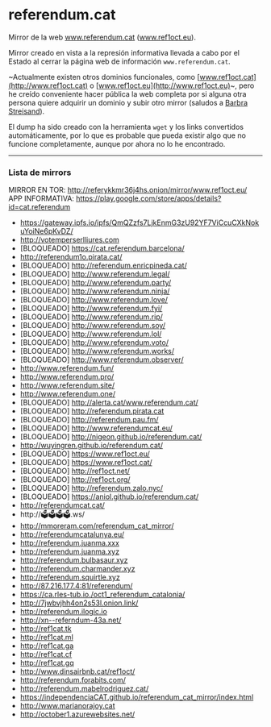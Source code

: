 # referendum.cat
Mirror de la web www.referendum.cat (www.ref1oct.eu).

Mirror creado en vista a la represión informativa llevada a cabo por el Estado al cerrar la página web de información `www.referendum.cat`.

~Actualmente existen otros dominios funcionales, como [www.ref1oct.cat](http://www.ref1oct.cat) o [www.ref1oct.eu](http://www.ref1oct.eu)~, pero he creído conveniente hacer pública la web completa por si alguna otra persona quiere adquirir un dominio y subir otro mirror (saludos a [Barbra Streisand](https://es.wikipedia.org/wiki/Efecto_Streisand)).

El dump ha sido creado con la herramienta `wget` y los links convertidos automáticamente, por lo que es probable que pueda existir algo que no funcione completamente, aunque por ahora no lo he encontrado.

---

### Lista de mirrors

MIRROR EN TOR: http://referykkmr36j4hs.onion/mirror/www.ref1oct.eu/<br>
APP INFORMATIVA: https://play.google.com/store/apps/details?id=cat.referendum

* https://gateway.ipfs.io/ipfs/QmQZzfs7LjkEnmG3zU92YF7ViCcuCXkNokuYoiNe6pKvDZ/
* http://votemperserlliures.com
* [BLOQUEADO] https://cat.referendum.barcelona/
* http://referendum1o.pirata.cat/
* [BLOQUEADO] http://referendum.enricpineda.cat/
* [BLOQUEADO] http://www.referendum.legal/
* [BLOQUEADO] http://www.referendum.party/
* [BLOQUEADO] http://www.referendum.ninja/
* [BLOQUEADO] http://www.referendum.love/
* [BLOQUEADO] http://www.referendum.fyi/
* [BLOQUEADO] http://www.referendum.rip/
* [BLOQUEADO] http://www.referendum.soy/
* [BLOQUEADO] http://www.referendum.lol/
* [BLOQUEADO] http://www.referendum.voto/
* [BLOQUEADO] http://www.referendum.works/
* [BLOQUEADO] http://www.referendum.observer/
* http://www.referendum.fun/
* http://www.referendum.pro/
* http://www.referendum.site/
* http://www.referendum.one/
* [BLOQUEADO] http://alerta.cat/www.referendum.cat/
* [BLOQUEADO] http://referendum.pirata.cat
* [BLOQUEADO] http://referendum.pau.fm/
* [BLOQUEADO] http://www.referendumcat.eu/
* [BLOQUEADO] http://nigeon.github.io/referendum.cat/
* http://wuyingren.github.io/referendum.cat/
* [BLOQUEADO] https://www.ref1oct.eu/
* [BLOQUEADO] https://www.ref1oct.cat/
* [BLOQUEADO] http://ref1oct.net/
* [BLOQUEADO] http://ref1oct.org/
* [BLOQUEADO] http://referendum.zalo.nyc/
* [BLOQUEADO] https://aniol.github.io/referendum.cat/
* http://referendumcat.cat/
* http://🗳🗳🗳🗳.ws/
* http://mmoreram.com/referendum_cat_mirror/
* http://referendumcatalunya.eu/
* http://referendum.juanma.xxx
* http://referendum.juanma.xyz
* http://referendum.bulbasaur.xyz
* http://referendum.charmander.xyz
* http://referendum.squirtle.xyz
* http://87.216.177.4:81/referendum/
* https://ca.rles-tub.io./oct1_referendum_catalonia/
* http://7jwbvjhh4on2s53l.onion.link/
* http://referendum.ilogic.io
* http://xn--referndum-43a.net/
* http://ref1cat.tk
* http://ref1cat.ml
* http://ref1cat.ga
* http://ref1cat.cf
* http://ref1cat.gq
* http://www.dinsairbnb.cat/ref1oct/
* http://referendum.forabits.com/
* http://referendum.mabelrodriguez.cat/
* https://independenciaCAT.github.io/referendum_cat_mirror/index.html
* http://www.marianorajoy.cat
* http://october1.azurewebsites.net/
